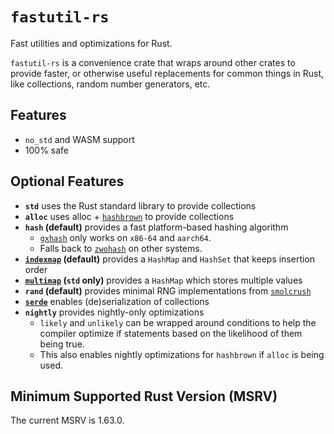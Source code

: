 # `fastutil-rs`

Fast utilities and optimizations for Rust.

`fastutil-rs` is a convenience crate that wraps around other crates to provide faster, or otherwise useful replacements for common things in Rust, like collections, random number generators, etc.

## Features

- `no_std` and WASM support
- 100% safe

## Optional Features

- **`std`** uses the Rust standard library to provide collections
- **`alloc`** uses alloc + [`hashbrown`](https://crates.io/crates/hashbrown) to provide collections
- **`hash` (default)** provides a fast platform-based hashing algorithm
  - [`gxhash`](https://crates.io/crates/gxhash) only works on `x86-64` and `aarch64`.
  - Falls back to [`zwohash`](https://crates.io/crates/zwohash) on other systems.
- **[`indexmap`](https://crates.io/crates/indexmap) (default)** provides a `HashMap` and `HashSet` that keeps insertion order
- **[`multimap`](https://crates.io/crates/multimap) (`std` only)** provides a `HashMap` which stores multiple values
- **`rand` (default)** provides minimal RNG implementations from [`smolcrush`](https://crates.io/crates/smolcrush)
- **[`serde`](https://crates.io/crates/serde)** enables (de)serialization of collections
- **`nightly`** provides nightly-only optimizations
  - `likely` and `unlikely` can be wrapped around conditions to help the compiler optimize if statements based on the likelihood of them being true.
  - This also enables nightly optimizations for `hashbrown` if `alloc` is being used.

## **M**inimum **S**upported **R**ust **V**ersion (MSRV)

The current MSRV is 1.63.0.